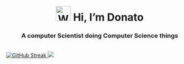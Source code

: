<h1 align="center"><img src="https://raw.githubusercontent.com/Tarikul-Islam-Anik/Animated-Fluent-Emojis/master/Emojis/Hand%20gestures/Waving%20Hand%20Medium-Light%20Skin%20Tone.png" alt="Waving Hand Medium-Light Skin Tone" width="40" height="40" /> Hi, I’m Donato</h1>
<h3 align="center">A computer Scientist doing Computer Science things</h3>
<br>
<div style="display: flex; flex-wrap: wrap;" align="center">
<a href="https://git.io/streak-stats"><img style="flex: 1 1 100px;"src="https://github-readme-streak-stats.herokuapp.com?user=Donatooooooo&theme=react&hide_border=true&border_radius=7&card_width=499" alt="GitHub Streak" />
 <img style="flex: 1 1 300px;" src="https://github-readme-stats.vercel.app/api/top-langs/?username=Donatooooooo&theme=react&hide_border=true&include_all_commits=true&count_private=true&layout=compact"/></a>
<br>